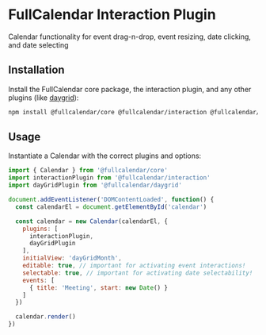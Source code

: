 
# FullCalendar Interaction Plugin

Calendar functionality for event drag-n-drop, event resizing, date clicking, and date selecting

## Installation

Install the FullCalendar core package, the interaction plugin, and any other plugins (like [daygrid](https://fullcalendar.io/docs/month-view)):

```sh
npm install @fullcalendar/core @fullcalendar/interaction @fullcalendar/daygrid
```

## Usage

Instantiate a Calendar with the correct plugins and options:

```js
import { Calendar } from '@fullcalendar/core'
import interactionPlugin from '@fullcalendar/interaction'
import dayGridPlugin from '@fullcalendar/daygrid'

document.addEventListener('DOMContentLoaded', function() {
  const calendarEl = document.getElementById('calendar')

  const calendar = new Calendar(calendarEl, {
    plugins: [
      interactionPlugin,
      dayGridPlugin
    ],
    initialView: 'dayGridMonth',
    editable: true, // important for activating event interactions!
    selectable: true, // important for activating date selectability!
    events: [
      { title: 'Meeting', start: new Date() }
    ]
  })

  calendar.render()
})
```
